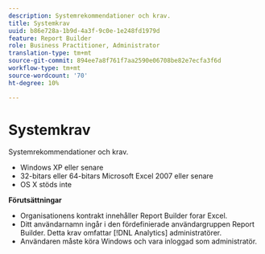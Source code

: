 ```yaml
---
description: Systemrekommendationer och krav.
title: Systemkrav
uuid: b86e728a-1b9d-4a3f-9c0e-1e248fd1979d
feature: Report Builder
role: Business Practitioner, Administrator
translation-type: tm+mt
source-git-commit: 894ee7a8f761f7aa2590e06708be82e7ecfa3f6d
workflow-type: tm+mt
source-wordcount: '70'
ht-degree: 10%

---
```



# Systemkrav

Systemrekommendationer och krav.

* Windows XP eller senare
* 32-bitars eller 64-bitars Microsoft Excel 2007 eller senare
* OS X stöds inte

**Förutsättningar**

* Organisationens kontrakt innehåller Report Builder forar Excel.
* Ditt användarnamn ingår i den fördefinierade användargruppen Report Builder. Detta krav omfattar [!DNL Analytics] administratörer.
* Användaren måste köra Windows och vara inloggad som administratör.

